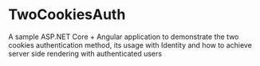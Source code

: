 # TwoCookiesAuth
A sample ASP.NET Core + Angular application to demonstrate the two cookies authentication method, its usage with Identity and how to achieve server side rendering with authenticated users
